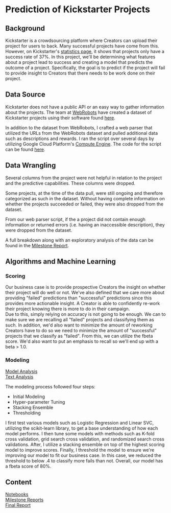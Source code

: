 # Prediction of Kickstarter Projects

## Background

Kickstarter is a crowdsourcing platform where Creators can upload their project for users to back. Many successful projects have come from this. However, on Kickstarter's [statistics page](https://www.kickstarter.com/help/stats), it shows that projects only have a success rate of 37%. In this project, we'll be determining what features about a project lead to success and creating a model that predicts the outcome of a project. Specifically, the goal is to predict if the project will fail to provide insight to Creators that there needs to be work done on their project.

## Data Source

Kickstarter does not have a public API or an easy way to gather information about the projects. The team at [WebRobots](webrobots.io) have created a dataset of Kickstarter projects using their software found [here](https://webrobots.io/kickstarter-datasets/).

In addition to the dataset from WebRobots, I crafted a web parser that utilized the URLs from the WebRobots dataset and pulled additional data such as descriptions and rewards. I ran the script over several days by utilizing Google Cloud Platform's [Compute Engine](https://cloud.google.com/compute/). The code for the script can be found [here](https://github.com/ohmgmatt/kickstarter_prediction/blob/master/01_parse_urls.py).

## Data Wrangling
Several columns from the project were not helpful in relation to the project and the predictive capabilities. These columns were dropped.

Some projects, at the time of the data pull, were still ongoing and therefore categorized as such in the dataset. Without having complete information on whether the projects succeeded or failed, they were also dropped from the dataset.

From our web parser script, if the a project did not contain enough information or returned errors (i.e. having an inaccessible description), they were dropped from the dataset.

A full breakdown along with an exploratory analysis of the data can be found in the [Milestone Report](https://github.com/ohmgmatt/kickstarter_prediction/blob/master/Milestone%20Report/Milestone%20Report.pdf).

## Algorithms and Machine Learning

### Scoring

Our business case is to provide prospective Creators the insight on whether their project will do well or not. We've also defined that we care more about providing "failed" predictions than "successful" predictions since this provides more actionable insight. A Creator is able to confidently re-work their project knowing there is more to do in their campaign.   
Due to this, simply relying on accuracy is not going to be enough. We can to make sure we are recalling all "failed" projects and classifying them as such. In addition, we'd also want to minimize the amount of reworking Creators have to do so we need to minimize the amount of "successful" projects that we classify as "failed". From this, we can utilize the fbeta score. We'd also want to put an emphasis to recall so we'll end up with a beta > 1.0.

### Modeling
[Model Analysis](https://github.com/ohmgmatt/kickstarter_prediction/blob/master/Notebooks/Modeling_In-Depth%20Analysis.ipynb)  
[Text Analysis](https://github.com/ohmgmatt/kickstarter_prediction/blob/master/Notebooks/Modeling_Predictive%20Words.ipynb)  

The modeling process followed four steps:
- Initial Modeling
- Hyper-parameter Tuning
- Stacking Ensemble
- Thresholding

I first test various models such as Logistic Regression and Linear SVC, utilizing the scikit-learn library, to get a base understanding of how each model performs. I then tune some models with methods such as K-fold cross validation, grid search cross validation, and randomized search cross validations. After, I utilize a stacking ensemble on top of the highest scoring model to improve scores. Finally, I threshold the model to ensure we're improving our model to fit our business case. In this case, we reduced the threshold to below .4 to classify more fails than not. Overall, our model has a fbeta score of 80%.


## Content
[Notebooks](https://github.com/ohmgmatt/kickstarter_prediction/tree/master/Notebooks)  
[Milestone Reports](https://github.com/ohmgmatt/kickstarter_prediction/tree/master/Milestone%20Report)  
[Final Report](https://github.com/ohmgmatt/kickstarter_prediction/blob/master/Final%20Report.pdf)
